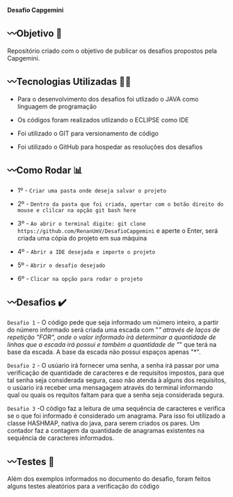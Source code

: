 **Desafio Capgemini**
## 〰️**Objetivo** 🎯
Repositório criado com o objetivo de publicar os desafios propostos pela Capgemini.

## 〰️**Tecnologias Utilizadas** 👨‍💻

* Para o desenvolvimento dos desafios foi utlizado o JAVA como linguagem de programação

* Os códigos foram realizados utlizando o ECLIPSE como IDE

* Foi utilizado o GIT para versionamento de código

* Foi utilizado o GitHub para hospedar as resoluções dos desafios

## 〰️**Como Rodar** 📊

* 1º -
`Criar uma pasta onde deseja salvar o projeto`

* 2º -
`Dentro da pasta que foi criada, apertar com o botão direito do mouse e clilcar na opção git bash here`

* 3º -
`Ao abrir o terminal digite: git clone https://github.com/RenanUmV/DesafioCapgemini` e aperte o Enter, será criada uma cópia do projeto em sua máquina

* 4º -
`Abrir a IDE desejada e importe o projeto`

* 5º -
`Abrir o desafio desejado`

* 6º -
`Clicar na opção para rodar o projeto`

## 〰️**Desafios ✔️**

`Desafio 1` - O código pede que seja informado um número inteiro, a partir do número informado será criada uma escada com "*" através de laços de repetição "FOR", onde o valor
informado irá determinar a quantidade de linhas que a escada irá possui e também a quantidade de "*" que terá na base da escada. A base da escada não possui espaços apenas "*".

`Desafio 2` - O usúario irá fornecer uma senha, a senha irá passar por uma verificação de quantidade de caracteres e de requisitos impostos, para que tal senha seja considerada
segura, caso não atenda à alguns dos requisitos, o usúario irá receber uma mensagagem através do terminal informando qual ou quais os requitos faltam para que a senha seja considerada
segura.

`Desafio 3` -O código faz a leitura de uma sequência de caracteres e verifica se o que foi informado é considerado um anagrama. Para isso foi utilizado a classe HASHMAP,
nativa do java, para serem criados os pares. Um contador faz a contagem da quantidade de anagramas existentes na sequência de caracteres informados.

## 〰️**Testes** 🚩
Além dos exemplos informados no documento do desafio, foram feitos alguns testes aleatórios para a verificação do código
